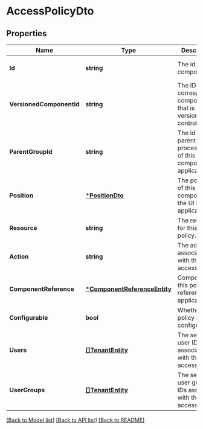 # AccessPolicyDto

## Properties
Name | Type | Description | Notes
------------ | ------------- | ------------- | -------------
**Id** | **string** | The id of the component. | [optional] [default to null]
**VersionedComponentId** | **string** | The ID of the corresponding component that is under version control | [optional] [default to null]
**ParentGroupId** | **string** | The id of parent process group of this component if applicable. | [optional] [default to null]
**Position** | [***PositionDto**](PositionDTO.md) | The position of this component in the UI if applicable. | [optional] [default to null]
**Resource** | **string** | The resource for this access policy. | [optional] [default to null]
**Action** | **string** | The action associated with this access policy. | [optional] [default to null]
**ComponentReference** | [***ComponentReferenceEntity**](ComponentReferenceEntity.md) | Component this policy references if applicable. | [optional] [default to null]
**Configurable** | **bool** | Whether this policy is configurable. | [optional] [default to null]
**Users** | [**[]TenantEntity**](TenantEntity.md) | The set of user IDs associated with this access policy. | [optional] [default to null]
**UserGroups** | [**[]TenantEntity**](TenantEntity.md) | The set of user group IDs associated with this access policy. | [optional] [default to null]

[[Back to Model list]](../pkg/nifi/README.md#documentation-for-models) [[Back to API list]](../pkg/nifi/README.md#documentation-for-api-endpoints) [[Back to README]](../pkg/nifi/README.md)


